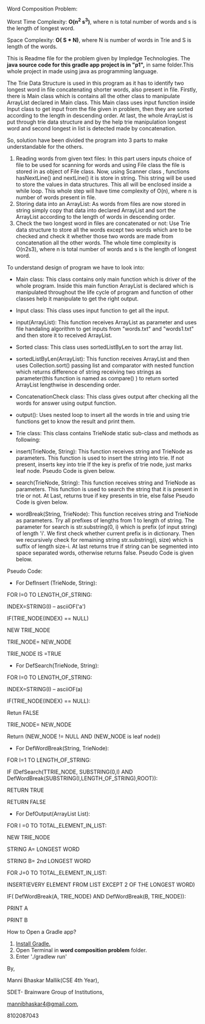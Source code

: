 Word Composition Problem:

Worst Time Complexity: **O(n<sup>2</sup> s<sup>3</sup>)**, where n is total number of words and s is the length of longest word.

Space Complexity: **O( S \* N)**, where N is number of words in Trie and S is length of the words.

This is Readme file for the problem given by Impledge Technologies. The **java source code for this gradle app project is in &quot;p1&quot;,** in same folder.This whole project in made using java as programming language.

The Trie Data Structure is used in this program as it has to identify two longest word in file concatenating shorter words, also present in file. Firstly, there is Main class which is contains all the other class to manipulate ArrayList declared in Main class. This Main class uses input function inside Input class to get input from the file given in problem, then they are sorted according to the length in descending order. At last, the whole ArrayList is put through trie data structure and by the help trie manipulation longest word and second longest in list is detected made by concatenation.

So, solution have been divided the program into 3 parts to make understandable for the others.

1. Reading words from given text files: In this part users inputs choice of file to be used for scanning for words and using File class the file is stored in as object of File class. Now, using Scanner class , functions hasNextLine() and nextLine() it is store in string. This string will be used to store the values in data structures. This all will be enclosed inside a while loop. This whole step will have time complexity of O(n), where n is number of words present in file.
2. Storing data into an ArrayList: As words from files are now stored in string simply copy that data into declared ArrayList and sort the ArrayList according to the length of words in descending order.
3. Check the two longest word in files are concatenated or not: Use Trie data structure to store all the words except two words which are to be checked and check it whether those two words are made from concatenation all the other words. The whole time complexity is O(n2s3), where n is total number of words and s is the length of longest word.

To understand design of program we have to look into:

- Main class: This class contains only main function which is driver of the whole program. Inside this main function ArrayList is declared which is manipulated throughout the life cycle of program and function of other classes help it manipulate to get the right output.
- Input class: This class uses input function to get all the input.

- input(ArrayList): This function receives ArrayList as parameter and uses file handaling algorithm to get inputs from &quot;words.txt&quot; and &quot;words1.txt&quot; and then store it to received ArrayList.

- Sorted class: This class uses sortedListByLen to sort the array list.

- sortedListByLen(ArrayList): This function receives ArrayList and then uses Collection.sort() passing list and comparator with nested function which returns difference of string receiving two strings as parameter(this function is named as compare() ) to return sorted ArrayList lengthwise in descending order.

- ConcatenationCheck class: This class gives output after checking all the words for answer using output function.

- output(): Uses nested loop to insert all the words in trie and using trie functions get to know the result and print them.

- Trie class: This class contains TrieNode static sub-class and methods as following:

- insert(TrieNode, String): This function receives string and TrieNode as parameters. This function is used to insert the string into trie. If not present, inserts key into trie If the key is prefix of trie node, just marks leaf node. Pseudo Code is given below.
- search(TrieNode, String): This function receives string and TrieNode as parameters. This function is used to search the string that it is present in trie or not. At Last, returns true if key presents in trie, else false Pseudo Code is given below.
- wordBreak(String, TrieNode): This function receives string and TrieNode as parameters. Try all prefixes of lengths from 1 to length of string. The parameter for search is str.substring(0, i) which is prefix (of input string) of length &#39;i&#39;. We first check whether current prefix is in dictionary. Then we recursively check for remaining string str.substring(i, size) which is suffix of length size-i. At last returns true if string can be segmented into space separated words, otherwise returns false. Pseudo Code is given below.

Pseudo Code:

- For DefInsert (TrieNode, String):

FOR I=0 TO LENGTH_OF_STRING:

INDEX=STRING(I) – asciiOF(&#39;a&#39;)

IF(TRIE_NODE(INDEX) == NULL)

NEW TRIE_NODE

TRIE_NODE= NEW_NODE

TRIE_NODE IS =TRUE

- For DefSearch(TrieNode, String):

FOR I=0 TO LENGTH_OF_STRING:

INDEX=STRING(I) – asciiOF(a)

IF(TRIE_NODE(INDEX) == NULL):

Retun FALSE

TRIE_NODE= NEW_NODE

Return (NEW_NODE != NULL AND (NEW_NODE is leaf node))

- For DefWordBreak(String, TrieNode):

FOR I=1 TO LENGTH_OF_STRING:

IF (DefSearch(TTRIE_NODE, SUBSTRING(0,I) AND DefWordBreak(SUBSTRING(I,LENGTH_OF_STRING),ROOT)):

RETURN TRUE

RETURN FALSE

- For DefOutput(ArrayList List):

FOR I =0 TO TOTAL_ELEMENT_IN_LIST:

NEW TRIE_NODE

STRING A= LONGEST WORD

STRING B= 2nd LONGEST WORD

FOR J=0 TO TOTAL_ELEMENT_IN_LIST:

INSERT(EVERY ELEMENT FROM LIST EXCEPT 2 OF THE LONGEST WORD)

IF( DefWordBreak(A, TRIE_NODE) AND DefWordBreak(B, TRIE_NODE)):

PRINT A

PRINT B

How to Open a Gradle app?

1. [Install Gradle.](https://gradle.org/install/)
2. Open Terminal in **word composition problem** folder.
3. Enter &#39;./gradlew run&#39;

By,

Manni Bhaskar Mallik(CSE 4th Year),

SDET- Brainware Group of Institutions,

mannibhaskar4@gmail.com,

8102087043
